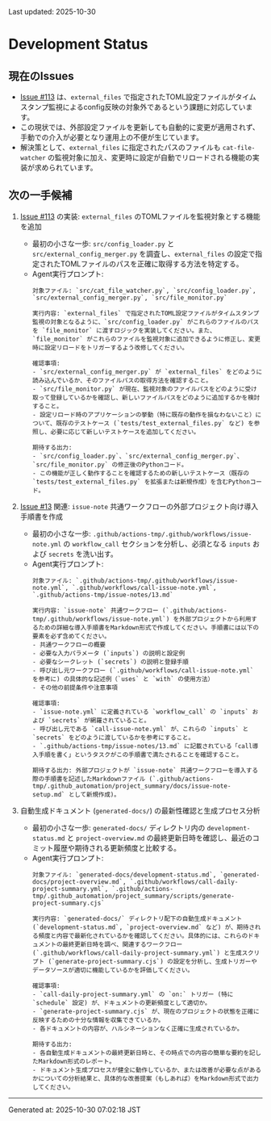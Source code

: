 Last updated: 2025-10-30

# Development Status

## 現在のIssues
- [Issue #113](../issue-notes/113.md) は、`external_files` で指定されたTOML設定ファイルがタイムスタンプ監視によるconfig反映の対象外であるという課題に対応しています。
- この現状では、外部設定ファイルを更新しても自動的に変更が適用されず、手動での介入が必要となり運用上の不便が生じています。
- 解決策として、`external_files` に指定されたパスのファイルも `cat-file-watcher` の監視対象に加え、変更時に設定が自動でリロードされる機能の実装が求められています。

## 次の一手候補
1.  [Issue #113](../issue-notes/113.md) の実装: `external_files` のTOMLファイルを監視対象とする機能を追加
    -   最初の小さな一歩: `src/config_loader.py` と `src/external_config_merger.py` を調査し、`external_files` の設定で指定されたTOMLファイルのパスを正確に取得する方法を特定する。
    -   Agent実行プロンプト:
        ```
        対象ファイル: `src/cat_file_watcher.py`, `src/config_loader.py`, `src/external_config_merger.py`, `src/file_monitor.py`

        実行内容: `external_files` で指定されたTOML設定ファイルがタイムスタンプ監視の対象となるように、`src/config_loader.py` がこれらのファイルのパスを `file_monitor` に渡すロジックを実装してください。また、`file_monitor` がこれらのファイルを監視対象に追加できるように修正し、変更時に設定リロードをトリガーするよう改修してください。

        確認事項:
        - `src/external_config_merger.py` が `external_files` をどのように読み込んでいるか、そのファイルパスの取得方法を確認すること。
        - `src/file_monitor.py` が現在、監視対象のファイルパスをどのように受け取って登録しているかを確認し、新しいファイルパスをどのように追加するかを検討すること。
        - 設定リロード時のアプリケーションの挙動（特に既存の動作を損なわないこと）について、既存のテストケース (`tests/test_external_files.py` など) を参照し、必要に応じて新しいテストケースを追加してください。

        期待する出力:
        - `src/config_loader.py`、`src/external_config_merger.py`、`src/file_monitor.py` の修正後のPythonコード。
        - この機能が正しく動作することを確認するための新しいテストケース（既存の `tests/test_external_files.py` を拡張または新規作成）を含むPythonコード。
        ```

2.  [Issue #13](../issue-notes/13.md) 関連: `issue-note` 共通ワークフローの外部プロジェクト向け導入手順書を作成
    -   最初の小さな一歩: `.github/actions-tmp/.github/workflows/issue-note.yml` の `workflow_call` セクションを分析し、必須となる `inputs` および `secrets` を洗い出す。
    -   Agent実行プロンプト:
        ```
        対象ファイル: `.github/actions-tmp/.github/workflows/issue-note.yml`, `.github/workflows/call-issue-note.yml`, `.github/actions-tmp/issue-notes/13.md`

        実行内容: `issue-note` 共通ワークフロー (`.github/actions-tmp/.github/workflows/issue-note.yml`) を外部プロジェクトから利用するための詳細な導入手順書をMarkdown形式で作成してください。手順書には以下の要素を必ず含めてください。
        - 共通ワークフローの概要
        - 必要な入力パラメータ (`inputs`) の説明と設定例
        - 必要なシークレット (`secrets`) の説明と登録手順
        - 呼び出し元ワークフロー (`.github/workflows/call-issue-note.yml` を参考に) の具体的な記述例（`uses` と `with` の使用方法）
        - その他の前提条件や注意事項

        確認事項:
        - `issue-note.yml` に定義されている `workflow_call` の `inputs` および `secrets` が網羅されていること。
        - 呼び出し元である `call-issue-note.yml` が、これらの `inputs` と `secrets` をどのように渡しているかを参考にすること。
        - `.github/actions-tmp/issue-notes/13.md` に記載されている「call導入手順を書く」というタスクがこの手順書で満たされることを確認すること。

        期待する出力: 外部プロジェクトが `issue-note` 共通ワークフローを導入する際の手順書を記述したMarkdownファイル (`.github/actions-tmp/.github_automation/project_summary/docs/issue-note-setup.md` として新規作成)。
        ```

3.  自動生成ドキュメント (`generated-docs/`) の最新性確認と生成プロセス分析
    -   最初の小さな一歩: `generated-docs/` ディレクトリ内の `development-status.md` と `project-overview.md` の最終更新日時を確認し、最近のコミット履歴や期待される更新頻度と比較する。
    -   Agent実行プロンプト:
        ```
        対象ファイル: `generated-docs/development-status.md`, `generated-docs/project-overview.md`, `.github/workflows/call-daily-project-summary.yml`, `.github/actions-tmp/.github_automation/project_summary/scripts/generate-project-summary.cjs`

        実行内容: `generated-docs/` ディレクトリ配下の自動生成ドキュメント (`development-status.md`, `project-overview.md` など) が、期待される頻度と内容で最新化されているかを確認してください。具体的には、これらのドキュメントの最終更新日時を調べ、関連するワークフロー (`.github/workflows/call-daily-project-summary.yml`) と生成スクリプト (`generate-project-summary.cjs`) の設定を分析し、生成トリガーやデータソースが適切に機能しているかを評価してください。

        確認事項:
        - `call-daily-project-summary.yml` の `on:` トリガー (特に `schedule` 設定) が、ドキュメントの更新頻度として適切か。
        - `generate-project-summary.cjs` が、現在のプロジェクトの状態を正確に反映するための十分な情報を収集できているか。
        - 各ドキュメントの内容が、ハルシネーションなく正確に生成されているか。

        期待する出力:
        - 各自動生成ドキュメントの最終更新日時と、その時点での内容の簡単な要約を記したMarkdown形式のレポート。
        - ドキュメント生成プロセスが健全に動作しているか、または改善が必要な点があるかについての分析結果と、具体的な改善提案（もしあれば）をMarkdown形式で出力してください。

---
Generated at: 2025-10-30 07:02:18 JST
